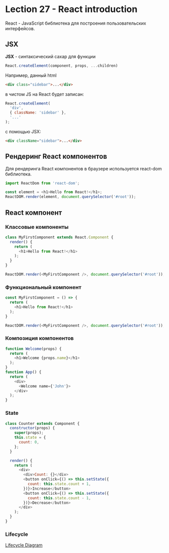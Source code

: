 # Lection 27 - React introduction

React - JavaScript библиотека для построения пользовательских интерфейсов.

## JSX

**JSX** - синтаксический сахар для функции

```js
React.createElement(component, props, ...children)
```

Например, данный html
```html
<div class="sidebar">...</div>
```

в чистом JS на React будет записан: 

```js
React.createElement(
  'div',
  { className: 'sidebar' },
  '...'
);
```

с помощью JSX:

```html
<div className="sidebar">...</div>
```

## Рендеринг React компонентов

Для рендеринга React компонентов в браузере используется react-dom библиотека.

```js
import ReactDom from 'react-dom';

const element = <h1>Hello from React!</h1>;
ReactDOM.render(element, document.querySelector('#root'));
```

## React компонент

### Классовые компоненты 

```js
class MyFirstComponent extends React.Component {
  render() {
    return (
      <h1>Hello from React!</h1>
    );
  }
}

ReactDOM.render(<MyFirstComponent />, document.querySelector('#root'));
```

### Функциональный компонент

```js
const MyFirstComponent = () => {
  return (
    <h1>Hello from React!</h1>
  );
}

ReactDOM.render(<MyFirstComponent />, document.querySelector('#root'));
```

### Композиция компонентов

```js
function Welcome(props) {
  return (
    <h1>Welcome {props.name}</h1>
  );
}
function App() {
  return (
    <div>
      <Welcome name={'John'}>
    </div>
  );
}
```

### State

```js
class Counter extends Component {
  constructor(props) {
    super(props);
    this.state = {
      count: 0,
    };
  }

  render() {
    return (
      <div>
        <div>Count: {}</div>
        <button onClick={() => this.setState({
          count: this.state.count + 1,
        })}>Increase</button>
        <button onClick={() => this.setState({
          count: this.state.count - 1,
        })}>Decrease</button>
      </div>
    );
  }
}
```

### Lifecycle

[Lifecycle Diagram](https://projects.wojtekmaj.pl/react-lifecycle-methods-diagram/)


